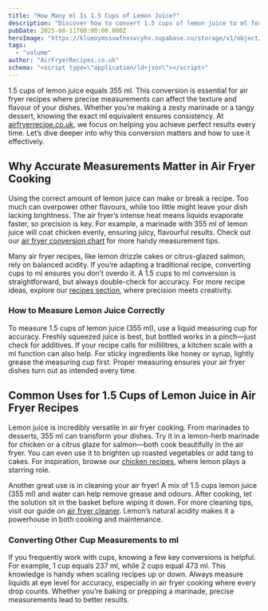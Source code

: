 ```yaml
---
title: "How Many ml Is 1.5 Cups of Lemon Juice?"
description: "Discover how to convert 1.5 cups of lemon juice to ml for precise air fryer recipes. Get accurate measurements and cooking tips here!"
pubDate: 2025-08-11T00:00:00.000Z
heroImage: "https://klueoymssxwfnxsvcyhv.supabase.co/storage/v1/object/public/md/how-many-ml-is-1-5-cups-of-lemon-juice-0faa2d4b.webp"
tags:
  - "volume"
author: "AirFryerRecipes.co.uk"
schema: "<script type=\"application/ld+json\"></script>"
---
```


<p>1.5 cups of lemon juice equals 355 ml. This conversion is essential for air fryer recipes where precise measurements can affect the texture and flavour of your dishes. Whether you’re making a zesty marinade or a tangy dessert, knowing the exact ml equivalent ensures consistency. At <a href=https://www.airfryerrecipe.co.uk>airfryerrecipe.co.uk</a>, we focus on helping you achieve perfect results every time. Let’s dive deeper into why this conversion matters and how to use it effectively.</p>

<h2>Why Accurate Measurements Matter in Air Fryer Cooking</h2>  
<p>Using the correct amount of lemon juice can make or break a recipe. Too much can overpower other flavours, while too little might leave your dish lacking brightness. The air fryer’s intense heat means liquids evaporate faster, so precision is key. For example, a marinade with 355 ml of lemon juice will coat chicken evenly, ensuring juicy, flavourful results. Check out our <a href=https://www.airfryerrecipe.co.uk/air-fryer-conversion-chart>air fryer conversion chart</a> for more handy measurement tips.</p>  

<p>Many air fryer recipes, like lemon drizzle cakes or citrus-glazed salmon, rely on balanced acidity. If you’re adapting a traditional recipe, converting cups to ml ensures you don’t overdo it. A 1.5 cups to ml conversion is straightforward, but always double-check for accuracy. For more recipe ideas, explore our <a href=https://www.airfryerrecipe.co.uk/recipes>recipes section</a>, where precision meets creativity.</p>  

<h3>How to Measure Lemon Juice Correctly</h3>  
<p>To measure 1.5 cups of lemon juice (355 ml), use a liquid measuring cup for accuracy. Freshly squeezed juice is best, but bottled works in a pinch—just check for additives. If your recipe calls for millilitres, a kitchen scale with a ml function can also help. For sticky ingredients like honey or syrup, lightly grease the measuring cup first. Proper measuring ensures your air fryer dishes turn out as intended every time.</p>  

<h2>Common Uses for 1.5 Cups of Lemon Juice in Air Fryer Recipes</h2>  
<p>Lemon juice is incredibly versatile in air fryer cooking. From marinades to desserts, 355 ml can transform your dishes. Try it in a lemon-herb marinade for chicken or a citrus glaze for salmon—both cook beautifully in the air fryer. You can even use it to brighten up roasted vegetables or add tang to cakes. For inspiration, browse our <a href=https://www.airfryerrecipe.co.uk/recipe-category/chicken>chicken recipes</a>, where lemon plays a starring role.</p>  

<p>Another great use is in cleaning your air fryer! A mix of 1.5 cups lemon juice (355 ml) and water can help remove grease and odours. After cooking, let the solution sit in the basket before wiping it down. For more cleaning tips, visit our guide on <a href=https://www.airfryerrecipe.co.uk/air-fryer-cleaner>air fryer cleaner</a>. Lemon’s natural acidity makes it a powerhouse in both cooking and maintenance.</p>  

<h3>Converting Other Cup Measurements to ml</h3>  
<p>If you frequently work with cups, knowing a few key conversions is helpful. For example, 1 cup equals 237 ml, while 2 cups equal 473 ml. This knowledge is handy when scaling recipes up or down. Always measure liquids at eye level for accuracy, especially in air fryer cooking where every drop counts. Whether you’re baking or prepping a marinade, precise measurements lead to better results.</p>